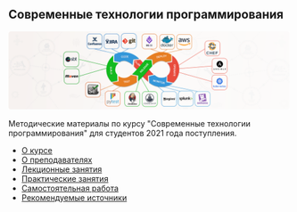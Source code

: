 ## Современные технологии программирования

![](./img/logo.png)

Методические материалы по курсу "Современные технологии программирования" для студентов 2021 года поступления.

- [О курсе](01_О_курсе.md)
- [О преподавателях](02_О_преподавателях.md)
- [Лекционные занятия](./01_lectures/ReadMe.md)
- [Практические занятия](./02_practice/ReadMe.md)
- [Самостоятельная работа](./03_individual/ReadMe.md)
- [Рекомендуемые источники](./04_sources/ReadMe.md)
